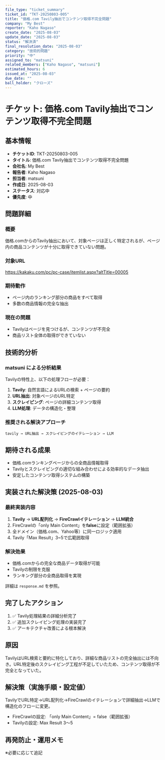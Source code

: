 ```yaml
---
file_type: "ticket_summary"
ticket_id: "TKT-20250803-005"
title: "価格.com Tavily抽出でコンテンツ取得不完全問題"
company: "My Best"
reporter: "Kaho Nagaso"
create_date: "2025-08-03"
update_date: "2025-08-03"
status: "解決済"
final_resolution_date: "2025-08-03"
category: "技術的問題"
priority: "中"
assigned_to: "matsuni"
related_members: ["Kaho Nagaso", "matsuni"]
estimated_hours: 6
issued_at: "2025-08-03"
due_date: ""
ball_holder: "クローズ"
---
```


# チケット: 価格.com Tavily抽出でコンテンツ取得不完全問題

## 基本情報
- **チケットID**: TKT-20250803-005
- **タイトル**: 価格.com Tavily抽出でコンテンツ取得不完全問題
- **会社名**: My Best
- **報告者**: Kaho Nagaso
- **担当者**: matsuni
- **作成日**: 2025-08-03
- **ステータス**: 対応中
- **優先度**: 中

## 問題詳細

### 概要
価格.comからのTavily抽出において、対象ページは正しく特定されるが、ページ内の商品コンテンツが十分に取得できていない問題。

### 対象URL
https://kakaku.com/pc/pc-case/itemlist.aspx?altTitle=00005

### 期待動作
- ページ内のランキング部分の商品をすべて取得
- 多数の商品情報の完全な抽出

### 現在の問題
- Tavilyはページを見つけるが、コンテンツが不完全
- 商品リスト全体の取得ができていない

## 技術的分析

### matsuni による分析結果
Tavilyの特性上、以下の処理フローが必要：

1. **Tavily**: 自然言語によるURLの検索 + ページの要約
2. **URL抽出**: 対象ページのURL特定
3. **スクレイピング**: ページの詳細コンテンツ取得
4. **LLM処理**: データの構造化・整理

### 推奨される解決アプローチ
`tavily → URL抽出 → スクレイピングのイテレーション → LLM`

## 期待される成果
- 価格.comランキングページからの全商品情報取得
- Tavilyとスクレイピングの適切な組み合わせによる効率的なデータ抽出
- 安定したコンテンツ取得システムの構築

## 実装された解決策 (2025-08-03)

### 最終実装内容
1. **Tavily** → **URL配列化** → **FireCrawlイテレーション** → **LLM統合**
2. FireCrawlの「only Main Content」を**false**に設定（範囲拡張）
3. 全ドメイン（価格.com、Yahoo等）に同一ロジック適用
4. Tavily「Max Result」3~5で広範囲取得

### 解決効果
- 価格.comからの完全な商品データ取得が可能
- Tavilyの制限を克服
- ランキング部分の全商品取得を実現

詳細は `response.md` を参照。

## 完了したアクション
1. ✅ Tavily処理結果の詳細分析完了
2. ✅ 追加スクレイピング処理の実装完了
3. ✅ アーキテクチャ改善による根本解決

## 原因
TavilyはURL検索と要約に特化しており、詳細な商品リストの完全抽出には不向き。URL特定後のスクレイピング工程が不足していたため、コンテンツ取得が不完全となっていた。

## 解決策（実施手順・設定値）
TavilyでURL特定→URL配列化→FireCrawlのイテレーションで詳細抽出→LLMで構造化のフローに変更。
- FireCrawlの設定: 「only Main Content」= false（範囲拡張）
- Tavilyの設定: Max Result 3〜5

## 再発防止・運用メモ
※必要に応じて追記

